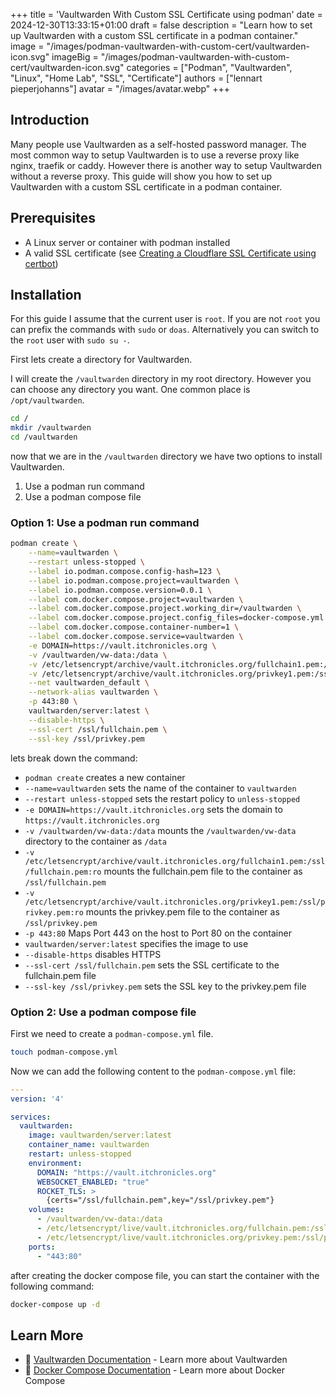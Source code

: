 +++
title = 'Vaultwarden With Custom SSL Certificate using podman'
date = 2024-12-30T13:33:15+01:00
draft = false
description = "Learn how to set up Vaultwarden with a custom SSL certificate in a podman container."
image = "/images/podman-vaultwarden-with-custom-cert/vaultwarden-icon.svg"
imageBig = "/images/podman-vaultwarden-with-custom-cert/vaultwarden-icon.svg"
categories = ["Podman", "Vaultwarden", "Linux", "Home Lab", "SSL", "Certificate"]
authors = ["lennart pieperjohanns"]
avatar = "/images/avatar.webp"
+++

## Introduction

Many people use Vaultwarden as a self-hosted password manager.
The most common way to setup Vaultwarden is to use a reverse proxy like nginx, traefik or caddy. However there is another way to setup Vaultwarden without a reverse proxy.
This guide will show you how to set up Vaultwarden with a custom SSL certificate in a podman container.

## Prerequisites

- A Linux server or container with podman installed
- A valid SSL certificate (see <u>[Creating a Cloudflare SSL Certificate using certbot](/posts/creating-cloudflare-certificate)</u>)

## Installation

For this guide I assume that the current user is `root`. If you are not `root` you can prefix the commands with `sudo` or `doas`. Alternatively you can switch to the `root` user with `sudo su -`.

First lets create a directory for Vaultwarden.

I will create the `/vaultwarden` directory in my root directory. However you can choose any directory you want. One common place is `/opt/vaultwarden`.

```bash
cd /
mkdir /vaultwarden
cd /vaultwarden
```

now that we are in the `/vaultwarden` directory we have two options to install Vaultwarden.

1. Use a podman run command
2. Use a podman compose file

### Option 1: Use a podman run command

```bash
podman create \
    --name=vaultwarden \
    --restart unless-stopped \
    --label io.podman.compose.config-hash=123 \
    --label io.podman.compose.project=vaultwarden \
    --label io.podman.compose.version=0.0.1 \
    --label com.docker.compose.project=vaultwarden \
    --label com.docker.compose.project.working_dir=/vaultwarden \
    --label com.docker.compose.project.config_files=docker-compose.yml \
    --label com.docker.compose.container-number=1 \
    --label com.docker.compose.service=vaultwarden \
    -e DOMAIN=https://vault.itchronicles.org \
    -v /vaultwarden/vw-data:/data \
    -v /etc/letsencrypt/archive/vault.itchronicles.org/fullchain1.pem:/ssl/fullchain.pem:ro \
    -v /etc/letsencrypt/archive/vault.itchronicles.org/privkey1.pem:/ssl/privkey.pem:ro \
    --net vaultwarden_default \
    --network-alias vaultwarden \
    -p 443:80 \
    vaultwarden/server:latest \
    --disable-https \
    --ssl-cert /ssl/fullchain.pem \
    --ssl-key /ssl/privkey.pem
```

lets break down the command:

- `podman create` creates a new container
- `--name=vaultwarden` sets the name of the container to `vaultwarden`
- `--restart unless-stopped` sets the restart policy to `unless-stopped`
- `-e DOMAIN=https://vault.itchronicles.org` sets the domain to `https://vault.itchronicles.org`
- `-v /vaultwarden/vw-data:/data` mounts the `/vaultwarden/vw-data` directory to the container as `/data`
- `-v /etc/letsencrypt/archive/vault.itchronicles.org/fullchain1.pem:/ssl/fullchain.pem:ro` mounts the fullchain.pem file to the container as `/ssl/fullchain.pem`
- `-v /etc/letsencrypt/archive/vault.itchronicles.org/privkey1.pem:/ssl/privkey.pem:ro` mounts the privkey.pem file to the container as `/ssl/privkey.pem`
- `-p 443:80` Maps Port 443 on the host to Port 80 on the container
- `vaultwarden/server:latest` specifies the image to use
- `--disable-https` disables HTTPS
- `--ssl-cert /ssl/fullchain.pem` sets the SSL certificate to the fullchain.pem file
- `--ssl-key /ssl/privkey.pem` sets the SSL key to the privkey.pem file

### Option 2: Use a podman compose file

First we need to create a `podman-compose.yml` file.

```bash
touch podman-compose.yml
```

Now we can add the following content to the `podman-compose.yml` file:

```yaml
---
version: '4'

services:
  vaultwarden:
    image: vaultwarden/server:latest
    container_name: vaultwarden
    restart: unless-stopped
    environment:
      DOMAIN: "https://vault.itchronicles.org"
      WEBSOCKET_ENABLED: "true"
      ROCKET_TLS: >
        {certs="/ssl/fullchain.pem",key="/ssl/privkey.pem"}        
    volumes:
      - /vaultwarden/vw-data:/data
      - /etc/letsencrypt/live/vault.itchronicles.org/fullchain.pem:/ssl/fullchain.pem:ro
      - /etc/letsencrypt/live/vault.itchronicles.org/privkey.pem:/ssl/privkey.pem:ro
    ports:
      - "443:80" 
```
after creating the docker compose file, you can start the container with the following command:

```bash
docker-compose up -d
```

## Learn More
- 📖 <u>[Vaultwarden Documentation](https://github.com/dani-garcia/vaultwarden)</u> - Learn more about Vaultwarden
- 📖 <u>[Docker Compose Documentation](https://docs.docker.com/compose/)</u> - Learn more about Docker Compose
